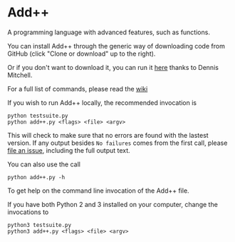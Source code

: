# Add++

A programming language with advanced features, such as functions.

You can install Add++ through the generic way of downloading code from GitHub (click "Clone or download" up to the right).

Or if you don't want to download it, you can run it [here](https://tio.run/#addpp) thanks to Dennis Mitchell.

For a full list of commands, please read the [wiki](https://github.com/cairdcoinheringaahing/AddPlusPlus/wiki)

If you wish to run Add++ locally, the recommended invocation is

    python testsuite.py
    python add++.py <flags> <file> <argv>

This will check to make sure that no errors are found with the lastest version. If any output besides `No failures` comes from the first call, please [file an issue](https://github.com/cairdcoinheringaahing/AddPlusPlus/issues/new), including the full output text.

You can also use the call

    python add++.py -h
    
To get help on the command line invocation of the Add++ file.

If you have both Python 2 and 3 installed on your computer, change the invocations to

    python3 testsuite.py
    python3 add++.py <flags> <file> <argv>
